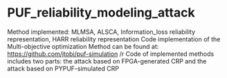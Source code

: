 # PUF_reliability_modeling_attack

Method implemented: MLMSA, ALSCA, Information_loss reliability representation, HARR reliability representation
Code implementation of the Multi-objective optimization Method can be found at: https://github.com/jtobi/puf-simulation /r
Code of implemented methods includes two parts: the attack based on FPGA-generated CRP and the attack based on PYPUF-simulated CRP
